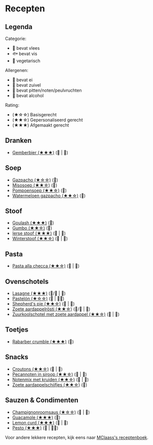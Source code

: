 # Recepten

## Legenda

Categorie:

- 🥩 bevat vlees
- 🐟 bevat vis
- 🥬 vegetarisch

Allergenen:

- 🥚 bevat ei
- 🧀 bevat zuivel
- 🥜 bevat pitten/noten/peulvruchten
- 🍷 bevat alcohol

Rating:

- (★☆☆) Basisgerecht
- (★★☆) Gepersonaliseerd gerecht
- (★★★) Afgemaakt gerecht

## Dranken

- [Gemberbier (★★★)](./dranken/gemberbier.md) (🥬 | 🍷)

## Soep

- [Gazpacho (★☆☆)](./soep/gazpacho.md) (🥬)
- [Misosoep (★★☆)](./soep/miso.md) (🥬)
- [Pompoensoep (★★☆)](./soep/pompoen.md) (🥬)
- [Watermeloen gazpacho (★★☆)](./soep/watermeloen-gazpacho.md) (🥬)

## Stoof

- [Goulash (★★★)](./stoof/goulash.md) (🥩)
- [Gumbo (★★☆)](./stoof/gumbo.md) (🥬)
- [Ierse stoof (★★★)](./stoof/ierse-stoof.md) (🥩 | 🍷)
- [Winterstoof (★★☆)](./stoof/winterstoof.md) (🥬 | 🍷)

## Pasta

- [Pasta alla checca (★★☆)](./pasta/checca.md) (🥬 | 🧀)

## Ovenschotels

- [Lasagne (★★★)](./ovenschotels/lasagne.md) (🥬/🥩 | 🧀)
- [Pastelón (★☆☆)](./ovenschotels/pastelon.md) (🥩 | 🥚🧀)
- [Shepherd's pie (★★☆)](./ovenschotels/shepherds-pie.md) (🥩 | 🧀)
- [Zoete aardappelrösti (★★☆)](./ovenschotels/zoete-aardappelrosti.md) (🥬/🥩 | 🥚)
- [Zuurkoolschotel met zoete aardappel (★★☆)](./ovenschotels/zuurkool.md) (🥬 | 🧀)

## Toetjes

- [Rabarber crumble (★★★)](./toetjes/crumble.md) (🥬)

## Snacks

- [Croutons (★★☆)](./snacks/croutons.md) (🥬 | 🧀)
- [Pecannoten in siroop (★★☆)](./snacks/pecan.md) (🥬 | 🥜)
- [Notenmix met kruiden (★★☆)](./snacks/notenmix.md) (🥬 | 🥜)
- [Zoete aardappelschijfjes (★★☆)](./snacks/zoete-aardappelschijfjes.md) (🥬)

## Sauzen & Condimenten

- [Champignonroomsaus (★☆☆)](./sauzen/champignonroomsaus.md) (🥩 | 🧀)
- [Guacamole (★★★)](./sauzen/guacamole.md) (🥬)
- [Lemon curd (★★★)](./sauzen/curd.md) (🥬 | 🥚)
- [Pesto (★★★)](./sauzen/pesto.md) (🥬 | 🧀🥜)

Voor andere lekkere recepten, kijk eens naar [MClaass's receptenboek](https://github.com/MClaass/recepten).
